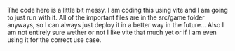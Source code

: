 The code here is a little bit messy. I am coding this using vite and I am going to just run with it. All of the important files are in the src/game folder anyways, so I can always just deploy it in a better way in the future... Also I am not entirely sure wether or not I like vite that much yet or if I am even using it for the correct use case.


